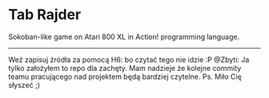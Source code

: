 # Tab Rajder
Sokoban-like game on Atari 800 XL in Action! programming language.

***

Weź zapisuj źródła za pomocą H6: bo czytać tego nie idzie :P
@Zbyti: Ja tylko założyłem to repo dla zachęty. Mam nadzieje że kolejne commity teamu pracującego nad projektem będą bardziej czytelne.  Ps. Miło Cię słyszeć ;)  
